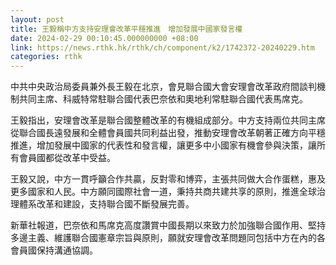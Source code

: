 ```yaml
---
layout: post
title: 王毅稱中方支持安理會改革平穩推進　增加發展中國家發言權
date: 2024-02-29 00:10:45.000000000 +08:00
link: https://news.rthk.hk/rthk/ch/component/k2/1742372-20240229.htm
categories: rthk
---
```


中共中央政治局委員兼外長王毅在北京，會見聯合國大會安理會改革政府間談判機制共同主席、科威特常駐聯合國代表巴奈依和奧地利常駐聯合國代表馬席克。

王毅指出，安理會改革是聯合國整體改革的有機組成部分。中方支持兩位共同主席從聯合國長遠發展和全體會員國共同利益出發，推動安理會改革朝著正確方向平穩推進，增加發展中國家的代表性和發言權，讓更多中小國家有機會參與決策，讓所有會員國都從改革中受益。

王毅又說，中方一貫呼籲合作共贏，反對零和博弈，主張共同做大合作蛋糕，惠及更多國家和人民。中方願同國際社會一道，秉持共商共建共享的原則，推進全球治理體系改革和建設，支持聯合國不斷發展完善。

新華社報道，巴奈依和馬席克高度讚賞中國長期以來致力於加強聯合國作用、堅持多邊主義、維護聯合國憲章宗旨與原則，願就安理會改革問題同包括中方在內的各會員國保持溝通協調。
